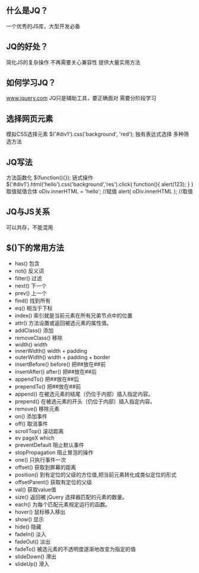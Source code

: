 ## 什么是JQ？
一个优秀的JS库，大型开发必备

## JQ的好处？
简化JS的复杂操作
不再需要关心兼容性
提供大量实用方法

## 如何学习JQ？
www.jquery.com
JQ只是辅助工具，要正确面对
需要分阶段学习

## 选择网页元素
模拟CSS选择元素  $('#div1').css('background', 'red');
独有表达式选择
多种筛选方法

## JQ写法
方法函数化  $(function(){});
链式操作 $('#div1').html('hello').css('background','res').click( function(){ alert(123);  }  )
取值赋值合体  oDiv.innerHTML = 'hello';  //赋值  alert( oDiv.innerHTML );  //取值

## JQ与JS关系
可以共存，不能混用

## $()下的常用方法
* has() 包含
* not() 反义词
* filter() 过滤
* next() 下一个
* prev() 上一个
* find() 找到所有
* eq() 相当于下标
* index() 索引就是当前元素在所有兄弟节点中的位置
* attr() 方法设置或返回被选元素的属性值。
* addClass()   添加
* removeClass() 移除
* width()    width
* innerWidth()   width + padding
* outerWidth() width + padding + border
* insertBefore()  before() 把##放在##前
* insertAfter()   after() 把##放在##后
* appendTo()   把##放在##后
* prependTo()    把##放在##前
* append() 在被选元素的结尾（仍位于内部）插入指定内容。
* prepend() 在被选元素的开头（仍位于内部）插入指定内容。
* remove() 移除元素
* on()  添加事件
* off() 取消事件
* scrollTop() 滚动距离
* ev  pageX  which   
* preventDefault  阻止默认事件
* stopPropagation 阻止冒泡的操作
* one() 只执行事件一次
* offset() 获取到屏幕的距离
*  position() 到有定位的父级的方位值,把当前元素转化成类似定位的形式
* offsetParent() 获取有定位的父级
* val() 获取value值
* size() 返回被 jQuery 选择器匹配的元素的数量。
* each() 为每个匹配元素规定运行的函数。
* hover() 鼠标移入移出
* show()  显示
* hide() 隐藏
* fadeIn()  淡入
* fadeOut() 淡出
* fadeTo() 被选元素的不透明度逐渐地改变为指定的值
* slideDown()   滑出
* slideUp()  滑入

